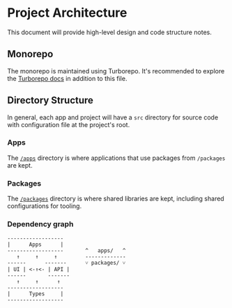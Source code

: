 # Project Architecture

This document will provide high-level design and code structure notes.

## Monorepo

The monorepo is maintained using Turborepo.
It's recommended to explore the [Turborepo docs](https://turbo.build/repo/docs) in addition to this file.


## Directory Structure

In general, each app and project will have a `src` directory for source code with configuration file at the project's
root.

### Apps

The [`/apps`](/apps) directory is where applications that use packages from `/packages` are kept.

### Packages

The [`/packages`](/packages) directory is where shared libraries are kept, including shared configurations for tooling.


### Dependency graph

```
------------------
|      Apps      |
------------------       ^   apps/   ^
   ↑     ↑     ↑         -------------
------      -------      ˅ packages/ ˅
| UI | <-↑<- | API |
------       -------
   ↑     ↑      ↑ 
------------------
|      Types     |
------------------   
```
